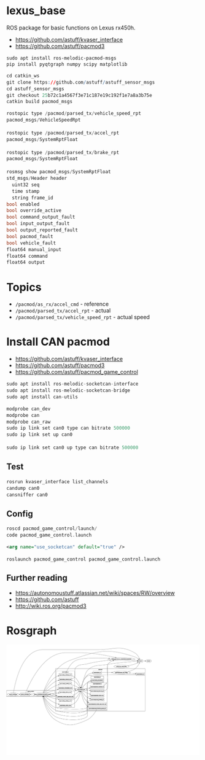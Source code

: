 # lexus_base
ROS package for basic functions on Lexus rx450h.

- https://github.com/astuff/kvaser_interface
- https://github.com/astuff/pacmod3

```
sudo apt install ros-melodic-pacmod-msgs
pip install pyqtgraph numpy scipy matplotlib
```


``` r
cd catkin_ws
git clone https://github.com/astuff/astuff_sensor_msgs
cd astuff_sensor_msgs
git checkout 25b72c1a4567f3e71c187e19c192f1e7a8a3b75e
catkin build pacmod_msgs
```


``` c
rostopic type /pacmod/parsed_tx/vehicle_speed_rpt
pacmod_msgs/VehicleSpeedRpt

rostopic type /pacmod/parsed_tx/accel_rpt
pacmod_msgs/SystemRptFloat

rostopic type /pacmod/parsed_tx/brake_rpt
pacmod_msgs/SystemRptFloat

rosmsg show pacmod_msgs/SystemRptFloat
std_msgs/Header header
  uint32 seq
  time stamp
  string frame_id
bool enabled
bool override_active
bool command_output_fault
bool input_output_fault
bool output_reported_fault
bool pacmod_fault
bool vehicle_fault
float64 manual_input
float64 command
float64 output
```


# Topics

- `/pacmod/as_rx/accel_cmd` - reference
- `/pacmod/parsed_tx/accel_rpt` - actual
- `/pacmod/parsed_tx/vehicle_speed_rpt` - actual speed

# Install CAN pacmod

- https://github.com/astuff/kvaser_interface
- https://github.com/astuff/pacmod3
- https://github.com/astuff/pacmod_game_control

``` c
sudo apt install ros-melodic-socketcan-interface
sudo apt install ros-melodic-socketcan-bridge
sudo apt install can-utils 
```

``` c
modprobe can_dev
modprobe can
modprobe can_raw
sudo ip link set can0 type can bitrate 500000
sudo ip link set up can0

sudo ip link set can0 up type can bitrate 500000
```
## Test

``` r
rosrun kvaser_interface list_channels 
candump can0
cansniffer can0
```
## Config

``` c
roscd pacmod_game_control/launch/
code pacmod_game_control.launch 
```
``` xml
<arg name="use_socketcan" default="true" />
```
`roslaunch pacmod_game_control pacmod_game_control.launch`

## Further reading
- https://autonomoustuff.atlassian.net/wiki/spaces/RW/overview
- https://github.com/astuff
- http://wiki.ros.org/pacmod3

# Rosgraph

![](img/rosgraph_before01.svg)